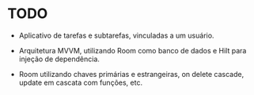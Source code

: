 # TODO

- Aplicativo de tarefas e subtarefas, vinculadas a um usuário.

- Arquitetura MVVM, utilizando Room como banco de dados e Hilt para injeção de dependência.

- Room utilizando chaves primárias e estrangeiras, on delete cascade, update em cascata com funções, etc.
